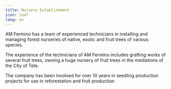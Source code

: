 ```yaml
---
title: Nursery Establishment
icon: leaf
lang: en
---
```


AM Fermino has a team of experienced technicians in installing and managing forest nurseries of native, exotic and fruit trees of various species.

The experience of the technicians of AM Fermino includes grafting works of several fruit trees, owning a huge nursery of fruit trees in the mediations of the City of Tete.

The company has been involved for over 10 years in seedling production projects for use in reforestation and fruit production